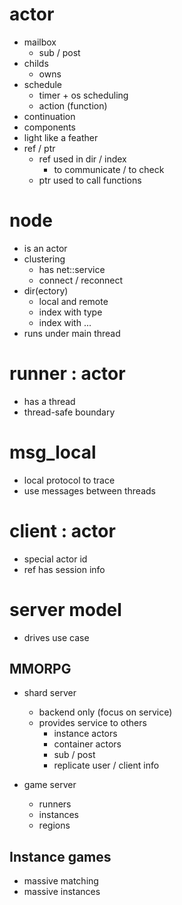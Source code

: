 # actor 

 - mailbox 
   - sub / post
 - childs 
   - owns
 - schedule
   - timer + os scheduling
   - action (function) 
 - continuation
 - components
 - light like a feather
 - ref / ptr 
   - ref used in dir / index 
     - to communicate / to check 
   - ptr used to call functions

# node 

 - is an actor
 - clustering 
   - has net::service 
   - connect / reconnect 
 - dir(ectory)
   - local and remote  
   - index with type
   - index with ...
 - runs under main thread 
 
# runner : actor 

 - has a thread 
 - thread-safe boundary 

# msg_local 

 - local protocol to trace
 - use messages between threads   

# client : actor 

 - special actor id  
 - ref has session info

# server model 

 - drives use case

## MMORPG 

 - shard server
   - backend only (focus on service)
   - provides service to others 
     - instance actors 
	 - container actors 
	 - sub / post 
	 - replicate user / client info
	   
 - game server 
   - runners
   - instances
   - regions

## Instance games 

 - massive matching 
 - massive instances


